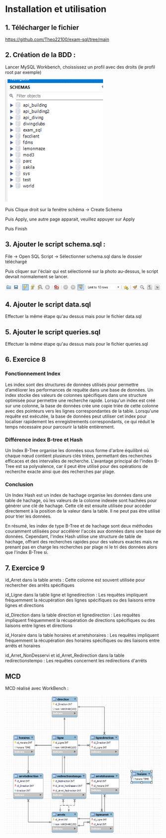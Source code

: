 # Installation et utilisation

## 1. Télécharger le fichier

https://github.com/Theo22100/exam-sql/tree/main

## 2. Création de la BDD :

Lancer MySQL Workbench, choississez un profil avec des droits (le profil root par exemple)

<img src="./img/bdd1.png">

Puis Clique droit sur la fenêtre schéma -> Create Schema

Puis Apply, une autre page apparait, veuillez appuyer sur Apply

Puis Finish

## 3. Ajouter le script schema.sql : 

File -> Open SQL Script -> Sélectionner schema.sql dans le dossier téléchargé

Puis cliquer sur l'éclair qui est sélectionné sur la photo au-dessus, le script devrait normalement se lancer.

<img src="./img/bdd2.png">

## 4. Ajouter le script data.sql

Effectuer la même étape qu'au dessus mais pour le fichier data.sql


## 5. Ajouter le script queries.sql

Effectuer la même étape qu'au dessus mais pour le fichier queries.sql

## 6. Exercice 8

### Fonctionnement Index

Les index sont des structures de données utilisés pour permettre d’améliorer les performances de requête dans une base de données.
Un index stocke des valeurs de colonnes spécifiques dans une structure optimisée pour permettre une recherche rapide. 
Lorsqu'un index est créé sur une colonne, la base de données crée une copie triée de cette colonne avec des pointeurs vers les lignes correspondantes de la table. 
Lorsqu'une requête est exécutée, la base de données peut utiliser cet index pour localiser rapidement les enregistrements correspondants, ce qui réduit le temps nécessaire pour parcourir la table entièrement.

### Différence index B-tree et Hash

Un Index B-Tree organise les données sous forme d'arbre équilibré où chaque nœud contient plusieurs clés triées, permettant des recherches efficaces et des intervalles de recherche. L'avantage principal de l'index B-Tree est sa polyvalence, car il peut être utilisé pour des opérations de recherche exacte ainsi que des recherches par plage.

### Conclusion

Un Index Hash est un index de hachage organise les données dans une table de hachage, où les valeurs de la colonne indexée sont hachées pour générer une clé de hachage. Cette clé est ensuite utilisée pour accéder directement à la position de la valeur dans la table. Il ne peut pas être utilisé pour trier les données.


En résumé, les index de type B-Tree et de hachage sont deux méthodes couramment utilisées pour accélérer l'accès aux données dans une base de données. Cependant, l'index Hash utilise une structure de table de hachage, offrant des recherches rapides pour des valeurs exactes mais ne prenant pas en charge les recherches par plage ni le tri des données alors que l'index B-Tree si.

## 7. Exercice 9

id_Arret dans la table arrets : Cette colonne est souvent utilisée pour rechercher des arrêts spécifiques

id_Ligne dans la table ligne et lignedirection : Les requêtes impliquent fréquemment la récupération des lignes spécifiques ou des liaisons entre lignes et directions

id_Direction dans la table direction et lignedirection : Les requêtes impliquent fréquemment la récupération de directions spécifiques ou des liaisons entre lignes et directions

id_Horaire dans la table horaires et arretshoraires : Les requêtes impliquent fréquemment la récupération des horaires spécifiques ou des liaisons entre arrêts et horaires

id_Arret_NonDesservi et id_Arret_Redirection dans la table redirectionstempo : Les requêtes concernent les redirections d'arrêts

## MCD

MCD réalisé avec WorkBench :

<img src="./img/schemaFinal.png">

